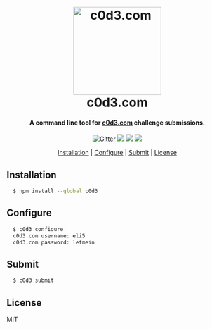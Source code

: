 
<h1 align="center">
  <br>
  <a href="https://c0d3.com"><img src="https://cdn.dribbble.com/users/255/screenshots/4988932/artboard_1_copy_3.png" alt="c0d3.com" width="200"></a>
  <br>
  c0d3.com
  <br>
</h1>

<h4 align="center">A command line tool for <a href="https://c0d3.com" target="_blank">c0d3.com</a> challenge submissions.</h4>

<p align="center">
  <a href="https://badge.fury.io/js/electron-markdownify">
    <img src="https://badge.fury.io/js/electron-markdownify.svg"
         alt="Gitter">
  </a>
  <a href="https://gitter.im/amitmerchant1990/electron-markdownify"><img src="https://badges.gitter.im/amitmerchant1990/electron-markdownify.svg"></a>
  <a href="https://saythanks.io/to/amitmerchant1990">
      <img src="https://img.shields.io/badge/SayThanks.io-%E2%98%BC-1EAEDB.svg">
  </a>
  <a href="https://www.paypal.me/AmitMerchant">
    <img src="https://img.shields.io/badge/$-donate-ff69b4.svg?maxAge=2592000&amp;style=flat">
  </a>
</p>

<p align="center">
  <a href="#installation">Installation</a> |
  <a href="#configure">Configure</a> |
  <a href="#submit">Submit</a> |
  <a href="#license">License</a>
</p>

## Installation

```bash
  $ npm install --global c0d3
```

## Configure

```bash
  $ c0d3 configure
  c0d3.com username: eli5
  c0d3.com password: letmein
```

## Submit
```bash
  $ c0d3 submit
```

## License

MIT

